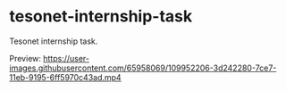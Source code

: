 # tesonet-internship-task
Tesonet internship task.

Preview: https://user-images.githubusercontent.com/65958069/109952206-3d242280-7ce7-11eb-9195-6ff5970c43ad.mp4


